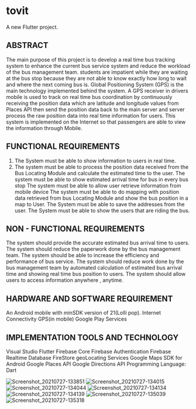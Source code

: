 # tovit

A new Flutter project.

## ABSTRACT 	
The main purpose of this project is to develop a real time bus tracking system to enhance the current bus service system and reduce the workload of the bus management team. students are impatient while they are waiting at the bus stop because they are not able to know exactly how long to wait and where the next coming bus is. Global Positioning System (GPS) is the main technology implemented behind the system. A GPS receiver in drivers mobile is used to track on real time bus coordination by continuously receiving the position data which are latitude and longitude values from Places API then send the position data back to the main server and server process the raw position data into real time information for users. This system is implemented on the Internet so that passengers are able to view the information through Mobile.


## FUNCTIONAL REQUIREMENTS

1. The System must be able to show information to users in real time.
2. The system must be able to process the position data received from the Bus Locating Module and calculate the estimated time to the user.
The system must be able to show estimated arrival time for bus in every bus stop
The system must be able to allow user retrieve information from mobile device
The system must be able to do mapping with position data retrieved from bus Locating Module and show the bus position in a map to User.
The System must be able to save the addresses from the user.
The System must be able to show the users that are riding the bus.

##  NON - FUNCTIONAL REQUIREMENTS
The system should provide the accurate estimated bus arrival time to users.
The system should reduce the paperwork done by the bus management team. 
The system should be able to increase the efficiency and performance of bus service. 
The system should reduce work done by the bus management team by automated calculation of estimated bus arrival time and showing real time bus position to users. 
The system should allow users to access information anywhere , anytime.


## HARDWARE AND SOFTWARE REQUIREMENT
An Android mobile with minSDK version of 21(Lolli pop).
Internet Connectivity
GPS(in mobile)
Google Play Services

## IMPLEMENTATION TOOLS AND TECHNOLOGY
Visual Studio
Flutter
Firebase Core
Firebase Authentication
Firebase Realtime Database
FireStore geoLocating Services
Google Maps SDK for Android
Google Places API
Google Directions API
Programming Language: Dart


![Screenshot_20210727-133851](https://user-images.githubusercontent.com/87561916/131907491-0e9173ee-617e-4497-9b07-bcb16246572d.jpg)
![Screenshot_20210727-134015](https://user-images.githubusercontent.com/87561916/131907495-b79cb002-b470-4786-84af-ad9a605153f0.jpg)
![Screenshot_20210727-134044](https://user-images.githubusercontent.com/87561916/131907498-c0fbe9d9-36f6-45d5-ac98-d5b82cba159c.jpg)
![Screenshot_20210727-134134](https://user-images.githubusercontent.com/87561916/131907499-76ecd680-1ce3-4e9b-a136-4afb18f22a6b.jpg)
![Screenshot_20210727-134139](https://user-images.githubusercontent.com/87561916/131907504-71293295-bb74-4da2-aedb-226b4e1cb0ae.jpg)
![Screenshot_20210727-135039](https://user-images.githubusercontent.com/87561916/131907506-180203ae-f98e-4362-86bd-afc8ebffd8ce.jpg)
![Screenshot_20210727-135318](https://user-images.githubusercontent.com/87561916/131907509-d17295e7-548e-4953-8ea8-fdd015e9d8d5.jpg)

